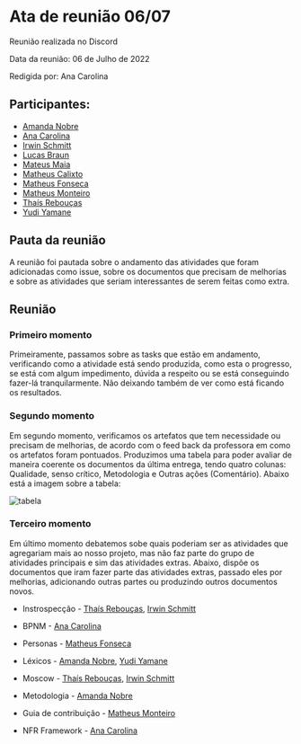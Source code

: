 # Ata de reunião 06/07

Reunião realizada no Discord

Data da reunião: 06 de Julho de 2022

Redigida por: Ana Carolina

## Participantes:
- [Amanda Nobre](https://github.com/AmandaNbr)
- [Ana Carolina](https://github.com/AnaCarolinaRodriguesLeite)
- [Irwin Schmitt](https://github.com/irwinschmitt)
- [Lucas Braun](https://github.com/lbvx)
- [Mateus Maia](https://github.com/mateusmaiamaia)
- [Matheus Calixto](https://github.com/matheuscvp)
- [Matheus Fonseca](https://github.com/gatotabaco) 
- [Matheus Monteiro](https://github.com/matheusyanmonteiro)
- [Thaís Rebouças](https://github.com/thais-ra)
- [Yudi Yamane](https://github.com/yudi-azvd)

## Pauta da reunião

A reunião foi pautada sobre o andamento das atividades que foram adicionadas como issue, sobre os documentos que precisam de melhorias e sobre as atividades que seriam interessantes de serem feitas como extra.

## Reunião

### Primeiro momento
Primeiramente, passamos sobre as tasks que estão em andamento, verificando como a atividade está sendo produzida, como esta o progresso, se está com algum impedimento, dúvida a respeito ou se está conseguindo fazer-lá tranquilarmente. Não deixando também de ver como está ficando os resultados.

### Segundo momento
Em segundo momento, verificamos os artefatos que tem necessidade ou precisam de melhorias, de acordo com o feed back da professora em como os artefatos foram pontuados. Produzimos uma tabela para poder avaliar de maneira coerente os documentos da última entrega, tendo quatro colunas: Qualidade, senso crítico, Metodologia e Outras ações (Comentário). Abaixo está a imagem sobre a tabela:

![tabela](https://user-images.githubusercontent.com/49570180/177983704-840243bc-8f97-424f-9c0f-14bdb4c4935e.jpeg)

### Terceiro momento
Em último momento debatemos sobe quais poderiam ser as atividades que agregariam mais ao nosso projeto, mas não faz parte do grupo de atividades principais e sim das atividades extras. Abaixo, dispõe os documentos que iram fazer parte das atividades extras, passado eles por melhorias, adicionando outras partes ou produzindo outros documentos novos.

- Instrospecção - [Thaís Rebouças](https://github.com/thais-ra), [Irwin Schmitt](https://github.com/irwinschmitt)

- BPNM - [Ana Carolina](https://github.com/AnaCarolinaRodriguesLeite)

- Personas - [Matheus Fonseca](https://github.com/gatotabaco)

- Léxicos - [Amanda Nobre](https://github.com/AmandaNbr), [Yudi Yamane](https://github.com/yudi-azvd)

- Moscow - [Thaís Rebouças](https://github.com/thais-ra), [Irwin Schmitt](https://github.com/irwinschmitt)

- Metodologia - [Amanda Nobre](https://github.com/AmandaNbr)

- Guia de contribuição - [Matheus Monteiro](https://github.com/matheusyanmonteiro)

- NFR Framework - [Ana Carolina](https://github.com/AnaCarolinaRodriguesLeite)